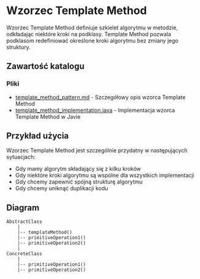 # Wzorzec Template Method

Wzorzec Template Method definiuje szkielet algorytmu w metodzie, odkładając niektóre kroki na podklasy. Template Method pozwala podklasom redefiniować określone kroki algorytmu bez zmiany jego struktury.

## Zawartość katalogu

### Pliki

- [template_method_pattern.md](template_method_pattern.md) - Szczegółowy opis wzorca Template Method
- [template_method_implementation.java](template_method_implementation.java) - Implementacja wzorca Template Method w Javie

## Przykład użycia

Wzorzec Template Method jest szczególnie przydatny w następujących sytuacjach:
- Gdy mamy algorytm składający się z kilku kroków
- Gdy niektóre kroki algorytmu są wspólne dla wszystkich implementacji
- Gdy chcemy zapewnić spójną strukturę algorytmu
- Gdy chcemy uniknąć duplikacji kodu

## Diagram

```
AbstractClass
    |
    |-- templateMethod()
    |-- primitiveOperation1()
    |-- primitiveOperation2()
    |
ConcreteClass
    |
    |-- primitiveOperation1()
    |-- primitiveOperation2()
```


